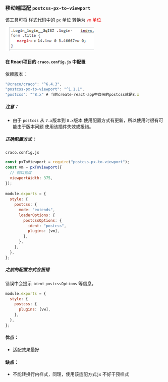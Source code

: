 ### 移动端适配 `postcss-px-to-viewport`

该工具可将 样式代码中的 `px` 单位 转换为<font color='#EA0000'> `vm` 单位</font>

![image-20220610100245540](笔记Images/image-20220610100245540.png) 

#### 在 React项目的 `craco.config.js` 中配置

依赖版本：

```js
"@craco/craco": "^6.4.3",
"postcss-px-to-viewport": "^1.1.1",
"postcss": "^8.x" # 当前create-react-app中自带的postcss就是8.x
```

##### 注意：

* 由于 `postcss` 从 `7.x`版本到 `8.x`版本 使用配置方式有更新，所以使用时很有可能由于版本问题 使用该插件失效或报错。

##### 正确配置方式：

`craco.config.js`

```js
const pxToViewport = require("postcss-px-to-viewport");
const vm = pxToViewport({
  // 视口宽度
  viewportWidth: 375,
});

module.exports = {
  style: {
    postcss: {
      mode: "extends",
      loaderOptions: {
        postcssOptions: {
          ident: "postcss",
          plugins: [vm],
        },
      },
    },
  },
};
```



##### 之前的配置方式会报错

错误中会提示 `ident` `postcssOptions` 等信息。

```js
module.exports = {
  style: {
    postcss: {
      plugins: [vw],
    },
  },
};
```



#### 优点：

* 适配效果最好

#### 缺点：

* 不能转换行内样式，同理，使用该适配方式`js` 不好干预样式
